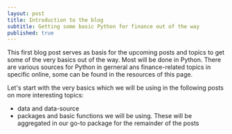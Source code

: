 ```yaml
---
layout: post
title: Introduction to the blog
subtitle: Getting some basic Python for finance out of the way
published: true
---
```


This first blog post serves as basis for the upcoming posts and topics to get some of the very basics out of the way. Most will be done in Python. There are various sources for Python in gerneral ans finance-related topics in specific online, some can be found in the resources of this page.

Let's start with the very basics which we will be using in the following posts on more interesting topics: 
* data and data-source
* packages and basic functions we will be using. These will be aggregated in our go-to package for the remainder of the posts




